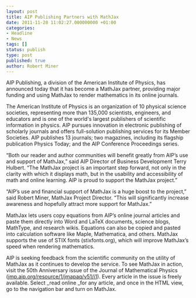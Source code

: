 ```yaml
---
layout: post
title: AIP Publishing Partners with MathJax
date: 2011-11-28 11:02:27.000000000 +01:00
categories:
- Headline
- News
tags: []
status: publish
type: post
published: true
author: Robert Miner
---
```


AIP Publishing, a division of the American Institute of Physics, has announced today that it has become a MathJax partner, providing major funding and using MathJax to render mathematics in its online journals.

The American Institute of Physics is an organization of 10 physical science societies, representing more than 135,000 scientists, engineers, and educators and is one of the world's largest publishers of scientific information in physics. AIP pursues innovation in electronic publishing of scholarly journals and offers full-solution publishing services for its Member Societies. AIP publishes 13 journals; two magazines, including its flagship publication Physics Today; and the AIP Conference Proceedings series. 

“Both our reader and author communities will benefit greatly from AIP’s use and support of MathJax,” said AIP Director of Business Development Terry Hulbert. “The MathJax project is an important step forward, not only in the clarity with which it displays math, but in the usability and accessibility of math and online learning. AIP is proud to support the MathJax project.”

“AIP’s use and financial support of MathJax is a huge boost to the project,” said Robert Miner, MathJax Project Director. “This will significantly increase awareness and hopefully attract more support for MathJax.”

MathJax lets users copy equations from AIP’s online journal articles and paste them directly into Word and LaTeX documents, science blogs, MathType, and research wikis. Equations can also be copied and pasted into calculation software like Maple, Mathematica, and others. MathJax supports the use of STIX fonts (stixfonts.org), which will improve MathJax’s speed when rendering mathematics.

AIP is seeking feedback from the scientific community on the utility of MathJax as it continues to develop the service. To see MathJax in action, visit the 50th Anniversary issue of the Journal of Mathematical Physics ([jmp.aip.org/resource/1/jmapaq/v51/i1](http://jmp.aip.org/resource/1/jmapaq/v51/i1)). Every article in the issue is freely available. Select _read online _for any article, and once in the HTML view, go to the navigation bar and turn on MathJax.